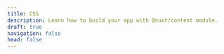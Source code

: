 ```yaml
---
title: CSS
description: Learn how to build your app with @nuxt/content module.
draft: true
navigation: false
head: false
---
```


